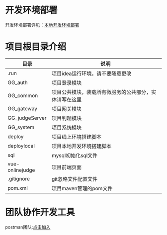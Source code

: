 # 开发环境部署

开发环境部署详见：[本地开发环境部署](https://github.com/mc23101/GG_Judge_Wiki/wiki/%E6%9C%AC%E5%9C%B0%E5%BC%80%E5%8F%91%E7%8E%AF%E5%A2%83%E9%83%A8%E7%BD%B2)

# 项目根目录介绍

| 目录            | 说明                                                   |
| --------------- | ------------------------------------------------------ |
| .run            | 项目idea运行环境，请不要随意更改                       |
| GG_auth         | 项目登录模块                                           |
| GG_common       | 项目公共模块，装载所有微服务的公共部分，实体请写在这里 |
| GG_gateway      | 项目网关模块                                           |
| GG_judgeServer  | 项目判题模块                                           |
| GG_system       | 项目系统模块                                           |
| deploy          | 项目线上环境搭建脚本                                   |
| deploylocal     | 项目本地开发环境搭建脚本                               |
| sql             | mysql初始化sql文件                                     |
| vue-onlinejudge | 项目前端页面                                           |
| .gitignore      | git忽略文件配置文件                                    |
| pom.xml         | 项目maven管理的pom文件                                 |

# 团队协作开发工具

postman团队:[点击加入](https://app.getpostman.com/join-team?invite_code=3f7acb69e9c71961909ec0fecc71fd69)







